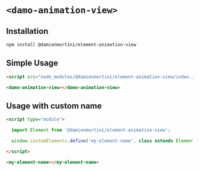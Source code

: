 # `<damo-animation-view>`

## Installation

```sh
npm install @damienmortini/element-animation-view
```

## Simple Usage
```html
<script src="node_modules/@damienmortini/element-animation-view/index.js"></script>

<damo-animation-view></damo-animation-view>
```

## Usage with custom name
```html
<script type="module">

  import Element from '@damienmortini/element-animation-view';

  window.customElements.define('my-element-name', class extends Element { });

</script>

<my-element-name></my-element-name>
```